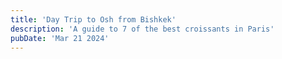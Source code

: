 ```yaml
---
title: 'Day Trip to Osh from Bishkek'
description: 'A guide to 7 of the best croissants in Paris'
pubDate: 'Mar 21 2024'
---
```

